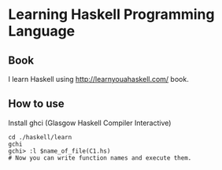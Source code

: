 # Learning Haskell  Programming Language

## Book

I learn Haskell using http://learnyouahaskell.com/ book.

## How to use

Install ghci (Glasgow Haskell Compiler Interactive)

```(bash)
cd ./haskell/learn
gchi
gchi> :l $name_of_file(C1.hs)
# Now you can write function names and execute them.
```
